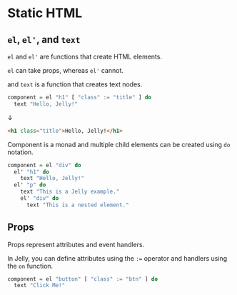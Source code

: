 # Static HTML

## `el`, `el'`, and `text`

`el` and `el'` are functions that create HTML elements.

`el` can take props, whereas `el'` cannot.

and `text` is a function that creates text nodes.

```purescript
component = el "h1" [ "class" := "title" ] do
  text "Hello, Jelly!"
```

↓

```html
<h1 class="title">Hello, Jelly!</h1>
```

Component is a monad and multiple child elements can be created using `do` notation.

```purescript
component = el "div" do
  el' "h1" do
    text "Hello, Jelly!"
  el' "p" do
    text "This is a Jelly example."
    el' "div" do
      text "This is a nested element."
```

## Props

Props represent attributes and event handlers.

In Jelly, you can define attributes using the `:=` operator and handlers using the `on` function.

```purescript
component = el "button" [ "class" := "btn" ] do
  text "Click Me!"
```
